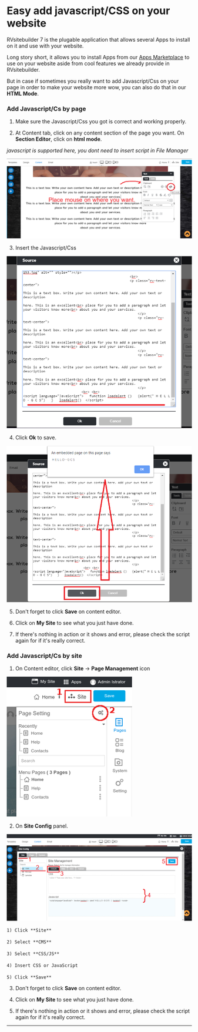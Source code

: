# Easy add javascript/CSS on your website


RVsitebuilder 7 is the plugable application that allows several Apps to install on it and use with your website. 


Long story short, it allows you to install Apps from our [Apps Marketplace](https://apps.rvsitebuilder.com) to use on your website aside from cool features we already provide in RVsitebuilder.


But in case if sometimes you really want to add Javascript/Css on your page in order to make your website more wow, you can also do that in our **HTML Mode**.


### Add Javascript/Cs by page

1. Make sure the Javascript/Css you got is correct and working properly.


2. At Content tab, click on any content section of the page you want. On **Section Editor**, click on **html mode**.

*javascript is supported here, you dont need to insert script in File Manager*

![image](images/jscss1.png)


3. Insert the Javascript/Css

![image](images/jscss2.png)


4. Click **Ok** to save.

![image](images/jscss3.png)


5. Don't forget to click **Save** on content editor.


6. Click on **My Site** to see what you just have done.


7. If there's nothing in action or it shows and error, please check the script again for if it's really correct.


### Add Javascript/Cs by site


1. On Content editor, click **Site** -> **Page Management** icon

![image](images/visibility2.png)


2. On **Site Config** panel.

![image](images/jscss4.png)

    1) Click **Site**

    2) Select **CMS**

    3) Select **CSS/JS**

    4) Insert CSS or JavaScript

    5) Click **Save**


3. Don't forget to click **Save** on content editor.


4. Click on **My Site** to see what you just have done.


5. If there's nothing in action or it shows and error, please check the script again for if it's really correct.


--------------------------------------------------------------------